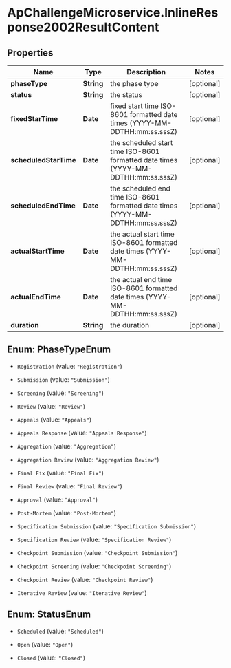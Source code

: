 # ApChallengeMicroservice.InlineResponse2002ResultContent

## Properties
Name | Type | Description | Notes
------------ | ------------- | ------------- | -------------
**phaseType** | **String** | the phase type | [optional] 
**status** | **String** | the status | [optional] 
**fixedStarTime** | **Date** | fixed start time ISO-8601 formatted date times (YYYY-MM-DDTHH:mm:ss.sssZ) | [optional] 
**scheduledStarTime** | **Date** | the scheduled start time ISO-8601 formatted date times (YYYY-MM-DDTHH:mm:ss.sssZ) | [optional] 
**scheduledEndTime** | **Date** | the scheduled end time ISO-8601 formatted date times (YYYY-MM-DDTHH:mm:ss.sssZ) | [optional] 
**actualStartTime** | **Date** | the actual start time ISO-8601 formatted date times (YYYY-MM-DDTHH:mm:ss.sssZ) | [optional] 
**actualEndTime** | **Date** | the actual end time ISO-8601 formatted date times (YYYY-MM-DDTHH:mm:ss.sssZ) | [optional] 
**duration** | **String** | the duration | [optional] 


<a name="PhaseTypeEnum"></a>
## Enum: PhaseTypeEnum


* `Registration` (value: `"Registration"`)

* `Submission` (value: `"Submission"`)

* `Screening` (value: `"Screening"`)

* `Review` (value: `"Review"`)

* `Appeals` (value: `"Appeals"`)

* `Appeals Response` (value: `"Appeals Response"`)

* `Aggregation` (value: `"Aggregation"`)

* `Aggregation Review` (value: `"Aggregation Review"`)

* `Final Fix` (value: `"Final Fix"`)

* `Final Review` (value: `"Final Review"`)

* `Approval` (value: `"Approval"`)

* `Post-Mortem` (value: `"Post-Mortem"`)

* `Specification Submission` (value: `"Specification Submission"`)

* `Specification Review` (value: `"Specification Review"`)

* `Checkpoint Submission` (value: `"Checkpoint Submission"`)

* `Checkpoint Screening` (value: `"Checkpoint Screening"`)

* `Checkpoint Review` (value: `"Checkpoint Review"`)

* `Iterative Review` (value: `"Iterative Review"`)




<a name="StatusEnum"></a>
## Enum: StatusEnum


* `Scheduled` (value: `"Scheduled"`)

* `Open` (value: `"Open"`)

* `Closed` (value: `"Closed"`)




